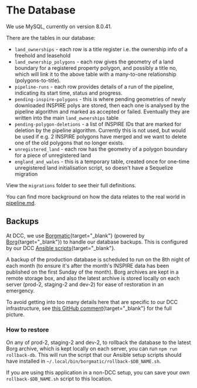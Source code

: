 # The Database

We use MySQL, currently on version 8.0.41.

There are the tables in our database:

- `land_ownerships` -
  each row is a title register i.e. the ownership info of a freehold and leasehold
- `land_ownership_polygons` -
  each row gives the geometry of a land boundary for a registered property polygon, and possibly a
  title no, which will link it to the above table with a many-to-one relationship (polygons-to-title).
- `pipeline-runs` -
  each row provides details of a run of the pipeline, indicating its start time, status and progress.
- `pending-inspire-polygons` - 
  this is where pending geometries of newly downloaded INSPIRE polys are stored, then each one is
  analysed by the pipeline algorithm and marked as accepted or failed. Eventually they are written
  into the main `land_ownerships` table
- `pending-polygon-deletions` -
  a list of INSPIRE IDs that are marked for deletion by the pipeline algorithm. Currently this is not
  used, but would be used if e.g. 2 INSPIRE polygons have merged and we want to delete one of the old
  polygons that no longer exists.
- `unregistered_land` -
  each row has the geometry of a polygon boundary for a piece of unregistered land
- `england_and_wales` -
  this is a temporary table, created once for one-time unregistered land initialisation script, so
  doesn't have a Sequelize migration

View the `migrations` folder to see their full definitions.

You can find more background on how the data relates to the real world in [pipeline.md](./pipeline.md#overview-of-the-data).

## Backups

At DCC, we use [Borgmatic](https://torsion.org/borgmatic){target="\_blank"} (powered by [Borg](https://www.borgbackup.org){target="\_blank"}) to handle our database backups. This is configured by our DCC [Ansible scripts](https://github.com/DigitalCommons/technology-and-infrastructure/tree/master/ansible){target="\_blank"}.

A backup of the production database is scheduled to run on the 8th night of each month (to ensure it's after the month's INSPIRE data has been published on the first Sunday of the month). Borg archives are kept in
a remote storage box, and also the latest archive is stored locally on each server (prod-2, staging-2 and dev-2)
for ease of restoration in an emergency.

To avoid getting into too many details here that
are specific to our DCC infrastructure, see [this GitHub comment](https://github.com/DigitalCommons/technology-and-infrastructure/issues/116#issuecomment-2163420776){target="\_blank"} for the full picture.

### How to restore

On any of prod-2, staging-2 and dev-2, to rollback the database to the latest Borg archive, which is kept locally on each server, you can run `npm run rollback-db`. This will run the script that our Ansible setup scripts should have
installed in `~/.local/bin/borgmatic/rollback-$DB_NAME.sh`.

If you are using this application in a non-DCC setup, you can save your own `rollback-$DB_NAME.sh` script
to this location.
